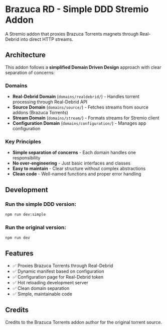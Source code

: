 # Brazuca RD - Simple DDD Stremio Addon

A Stremio addon that proxies Brazuca Torrents magnets through Real-Debrid into direct HTTP streams.

## Architecture

This addon follows a **simplified Domain Driven Design** approach with clear separation of concerns:

### Domains

- **Real-Debrid Domain** (`domains/realdebrid/`) - Handles torrent processing through Real-Debrid API
- **Source Domain** (`domains/source/`) - Fetches streams from source addons (Brazuca Torrents)
- **Stream Domain** (`domains/stream/`) - Formats streams for Stremio client
- **Configuration Domain** (`domains/configuration/`) - Manages app configuration

### Key Principles

- **Simple separation of concerns** - Each domain handles one responsibility
- **No over-engineering** - Just basic interfaces and classes
- **Easy to maintain** - Clear structure without complex abstractions
- **Clean code** - Well-named functions and proper error handling

## Development

### Run the simple DDD version:
```bash
npm run dev:simple
```

### Run the original version:
```bash
npm run dev
```

## Features

- ✅ Proxies Brazuca Torrents through Real-Debrid
- ✅ Dynamic manifest based on configuration
- ✅ Configuration page for Real-Debrid token
- ✅ Hot reloading development server
- ✅ Clean domain separation
- ✅ Simple, maintainable code

## Credits

Credits to the Brazuca Torrents addon author for the original torrent source.

